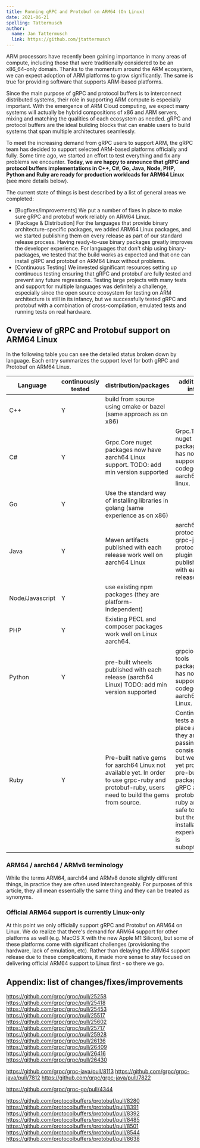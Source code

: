 ```yaml
---
title: Running gRPC and Protobuf on ARM64 (On Linux)
date: 2021-06-21
spelling: Tattermusch
author:
  name: Jan Tattermusch
  link: https://github.com/jtattermusch
---
```


ARM processors have recently been gaining importance in many areas of compute, including those that were traditionally considered to be an x86_64-only domain. Thanks to the momentum around the ARM ecosystem, we can expect adoption of ARM platforms to grow significantly. The same is true for providing software that supports ARM-based platforms.

Since the main purpose of gRPC and protocol buffers is to interconnect distributed systems, their role in supporting ARM compute is especially important. With the emergence of ARM Cloud computing, we expect many systems will actually be hybrid compositions of x86 and ARM servers, mixing and matching the qualities of each ecosystem as needed. gRPC and protocol buffers are the ideal building blocks that can enable users to build systems that span multiple architectures seamlessly.

To meet the increasing demand from gRPC users to support ARM, the gRPC team has decided to support selected ARM-based platforms officially and fully. Some time ago, we started an effort to test everything and fix any problems we encounter. **Today, we are happy to announce that gRPC and protocol buffers implementations in C++, C#, Go, Java, Node, PHP, Python and Ruby are ready for production workloads for ARM64 Linux** (see more details below).

The current state of things is best described by a list of general areas we completed:

- [Bugfixes/improvements] We put a number of fixes in place to make sure gRPC and protobuf work reliably on ARM64 Linux.
- [Package & Distribution] For the languages that provide binary architecture-specific packages, we added ARM64 Linux packages, and we started publishing them on every release as part of our standard release process. Having ready-to-use binary packages greatly improves the developer experience. For languages that don't ship using binary-packages, we tested that the build works as expected and that one can install gRPC and protobuf on ARM64 Linux without problems.
- [Continuous Testing] We invested significant resources setting up continuous testing ensuring that gRPC and protobuf are fully tested and prevent any future regressions. Testing large projects with many tests and support for multiple languages was definitely a challenge, especially since the open source ecosystem for testing on ARM architecture is still in its infancy, but we successfully tested gRPC and protobuf with a combination of cross-compilation, emulated tests and running tests on real hardware.

## Overview of gRPC and Protobuf support on ARM64 Linux

In the following table you can see the detailed status broken down by language. Each entry summarizes the support level for both gRPC and Protobuf on ARM64 Linux.

| Language        | continuously tested | distribution/packages                                                                                                                             | additional info                                                                                                                                                                                          |
|-----------------|---------------------|---------------------------------------------------------------------------------------------------------------------------------------------------|----------------------------------------------------------------------------------------------------------------------------------------------------------------------------------------------------------|
| C++             | Y                   | build from source using cmake or bazel (same approach as on x86)                                                                                  |                                                                                                                                                                                                          |
| C#              | Y                   | Grpc.Core nuget packages now have aarch64 Linux support. TODO: add min version supported                                                          | Grpc.Tools nuget package has now support for codegen on aarch64 linux.                                                                                                                                   |
| Go              | Y                   | Use the standard way of installing libraries in golang (same experience as on x86)                                                                |                                                                                                                                                                                                          |
| Java            | Y                   | Maven artifacts published with each release work well on aarch64 Linux                                                                            | aarch64 protoc and grpc-java protoc plugin are published with each release                                                                                                                               |
| Node/Javascript | Y                   | use existing npm packages (they are platform-independent)                                                                                         |                                                                                                                                                                                                          |
| PHP             | Y                   | Existing PECL and composer packages work well on Linux aarch64.                                                                                   |                                                                                                                                                                                                          |
| Python          | Y                   | pre-built wheels published with each release (aarch64 Linux) TODO: add min version supported                                                      | grpcio-tools package has now support for codegen on aarch64 Linux.                                                                                                                                       |
| Ruby            | Y                   | Pre-built native gems for aarch64 Linux not available yet. In order to use grpc-ruby and protobuf-ruby, users need to build the gems from source. | Continuous tests are in place and they are passing consistently, but we don't yet provide pre-build packages. gRPC and protobuf in ruby are safe to use, but the installation experience is suboptimal.  |

### ARM64 / aarch64 / ARMv8 terminology

While the terms ARM64, aarch64 and ARMv8 denote slightly different things, in practice they are often used interchangeably. For purposes of this article, they all mean essentially the same thing and they can be treated as synonyms.

### Official ARM64 support is currently Linux-only

At this point we only officially support gRPC and Protobuf on ARM64 on Linux. We do realize that there's demand for ARM64 support for other platforms as well (e.g. MacOS X with the new Apple M1 Silicon), but some of these platforms come with significant challenges (provisioning the hardware, lack of emulation, etc). Rather than delaying the ARM64 support release due to these complications, it made more sense to stay focused on delivering official ARM64 support to Linux first - so there we go.

## Appendix: list of changes/fixes/improvements

https://github.com/grpc/grpc/pull/25258 
https://github.com/grpc/grpc/pull/25418
https://github.com/grpc/grpc/pull/25453
https://github.com/grpc/grpc/pull/25517 
https://github.com/grpc/grpc/pull/25602 
https://github.com/grpc/grpc/pull/25717 
https://github.com/grpc/grpc/pull/25928 
https://github.com/grpc/grpc/pull/26136 
https://github.com/grpc/grpc/pull/26409 
https://github.com/grpc/grpc/pull/26416 
https://github.com/grpc/grpc/pull/26430 

https://github.com/grpc/grpc-java/pull/8113 
https://github.com/grpc/grpc-java/pull/7812 
https://github.com/grpc/grpc-java/pull/7822 

https://github.com/grpc/grpc-go/pull/4344 

https://github.com/protocolbuffers/protobuf/pull/8280
https://github.com/protocolbuffers/protobuf/pull/8391
https://github.com/protocolbuffers/protobuf/pull/8392
https://github.com/protocolbuffers/protobuf/pull/8485 
https://github.com/protocolbuffers/protobuf/pull/8501 
https://github.com/protocolbuffers/protobuf/pull/8544 
https://github.com/protocolbuffers/protobuf/pull/8638 


